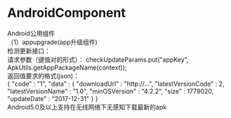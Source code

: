# AndroidComponent
Android公用组件<br>
（1）appupgrade(app升级组件)<br>
检测更新接口：<br>
请求参数（键值对的形式）：  checkUpdateParams.put("appKey", ApkUtils.getAppPackageName(context));<br>
返回值要求的格式(json)：<br>
{
	"code" : "1",
	"data" : {
		"downloadUrl" : "http://...",
		"latestVersionCode" : 2,
		"latestVersionName" : "1.0",
		"minOSVersion" : "4.2.2",
		"size" : 1779020,
		"updateDate" : "2017-12-31"
	}
}<br>
Android5.0及以上支持在无线网络下无感知下载最新的apk
